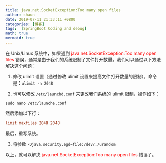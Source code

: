 ```yaml
---
title: java.net.SocketException:Too many open files
author: shaun
date: 2019-07-11 21:33:11 +0800
categories: [博客]
tags:  [SpringBoot Coding and debug]
math: true
mermaid: true
---
```


在 Unix/Linux 系统中，如果遇到 <font color=red>java.net.SocketException:Too many open files</font> 错误，通常是由于我们的系统限制了文件打开数量。我们可以通过以下方法解决这个问题：

1. 修改 ulimit 设置（通过修改 ulimit 设置来提高文件打开数量的限制），命令是：`ulimit -n 2048`

2. 也可以修改 `/etc/launchd.conf` 来更改我们系统的 ulimit 限制，操作如下：
```shell
sudo nano /etc/launche.conf
```
然后添加以下行：
```conf
limit maxfiles 2048 2048
```
最后，重写系统。

3. 将参数 `-Djava.security.egd=file:/dev/./urandom`

以上，就可以解决 <font color=red>java.net.SocketException:Too many open files</font> 错误了。

